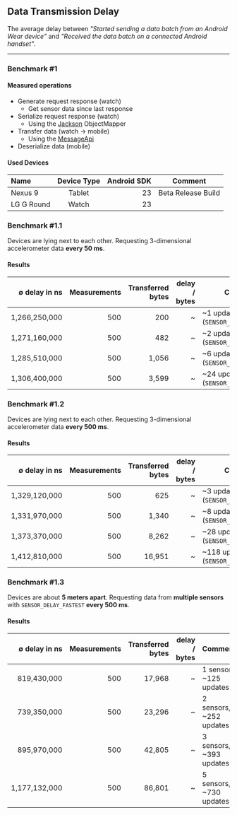 ## Data Transmission Delay
The average delay between *"Started sending a data batch from an Android Wear device"* and *"Received the data batch on a connected Android handset"*.

---

### Benchmark #1

#### Measured operations
- Generate request response (watch)
  - Get sensor data since last response
- Serialize request response (watch)
  - Using the [Jackson](https://github.com/FasterXML/jackson-databind) ObjectMapper
- Transfer data (watch → mobile)
  - Using the [MessageApi](https://developers.google.com/android/reference/com/google/android/gms/wearable/MessageApi)
- Deserialize data (mobile)

#### Used Devices
 Name          | Device Type     | Android SDK  | Comment 
 :------------ | :-------------: | -----------: | -------
Nexus 9        | Tablet          |   23         | Beta Release Build
LG G Round     | Watch           |   23         | 

### Benchmark #1.1
Devices are lying next to each other. Requesting 3-dimensional accelerometer data **every 50 ms**.

#### Results
 ∅ delay in ns    | Measurements  | Transferred bytes | delay / bytes  | Comment 
 ---------------: | ------------: | ----------------: | -------------: | -------
1,266,250,000     |  500          | 200               | ~        | ~1 update (`SENSOR_DELAY_NORMAL`)
1,271,160,000     |  500          | 482               | ~        | ~2 updates (`SENSOR_DELAY_UI`)
1,285,510,000     |  500          | 1,056             | ~        | ~6 updates (`SENSOR_DELAY_GAME`)
1,306,400,000     |  500          | 3,599             | ~        | ~24 updates (`SENSOR_DELAY_FASTEST`)

### Benchmark #1.2
Devices are lying next to each other. Requesting 3-dimensional accelerometer data **every 500 ms**.

#### Results
 ∅ delay in ns    | Measurements  | Transferred bytes | delay / bytes  | Comment 
 ---------------: | ------------: | ----------------: | -------------: | -------
1,329,120,000     |  500          | 625               | ~        | ~3 update (`SENSOR_DELAY_NORMAL`)
1,331,970,000     |  500          | 1,340             | ~        | ~8 updates (`SENSOR_DELAY_UI`)
1,373,370,000     |  500          | 8,262             | ~        | ~28 updates (`SENSOR_DELAY_GAME`)
1,412,810,000     |  500          | 16,951            | ~        | ~118 updates (`SENSOR_DELAY_FASTEST`)

### Benchmark #1.3
Devices are about **5 meters apart**. Requesting data from **multiple sensors** with `SENSOR_DELAY_FASTEST` **every 500 ms**.

#### Results
 ∅ delay in ns    | Measurements  | Transferred bytes | delay / bytes  | Comment 
 ---------------: | ------------: | ----------------: | -------------: | -------
819,430,000       |  500          | 17,968            | ~        | 1 sensor, ~125 updates
739,350,000       |  500          | 23,296            | ~        | 2 sensors, ~252 updates
895,970,000       |  500          | 42,805            | ~        | 3 sensors, ~393 updates
1,177,132,000     |  500          | 86,801            | ~        | 5 sensors, ~730 updates

